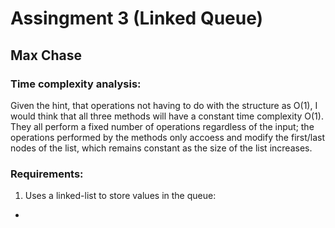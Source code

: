 # Assingment 3 (Linked Queue)
## Max Chase


### Time complexity analysis:

Given the hint, that operations not having to do with the structure as O(1), I would think that all three methods will have a constant time complexity O(1). They all perform a fixed number of operations regardless of the input; the operations performed by the methods only accoess and modify the first/last nodes of the list, which remains constant as the size of the list increases.

### Requirements:

1. Uses a linked-list to store values in the queue:
- 
